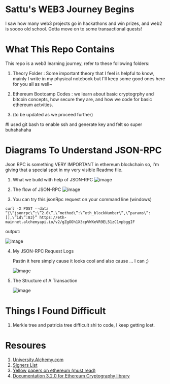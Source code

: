 # Sattu's WEB3 Journey Begins

I saw how many web3 projects go in hackathons and win prizes, and web2 is soooo old school. Gotta move on to some transactional quests!


# What This Repo Contains
This repo is a web3 learning journey, refer to these following folders:
1. Theory Folder : Some important theory that I feel is helpful to know, mainly I write in my physical notebook but I'll keep some good ones here for you all as well~

2. Ethereum Bootcamp Codes : we learn about basic cryptogrphy and bitcoin concepts, how secure they are, and how we code for basic ethereum actvities.

3. (to be updated as we proceed further)

#I used git bash to enable ssh and generate key and felt so super buhahahaha
# Diagrams To Understand JSON-RPC
Json RPC is something VERY IMPORTANT in ethereum blockchain so, I'm giving that a special spot in my very visible Readme file.
1. What we build with help of JSON-RPC
![image](https://github.com/user-attachments/assets/86f00b7f-ce6b-4c68-948b-419b4e624350)

2. The flow of JSON-RPC
![image](https://github.com/user-attachments/assets/2305d3de-5d57-4731-9563-6ce7a212d49e)

3. You can try this jsonRpc request on your command line (windows)

`curl -X POST --data “{\“jsonrpc\”:\”2.0\”,\”method\”:\”eth_blockNumber\”,\”params\”:[],\”id\”:83}” https://eth-mainnet.alchemyapi.io/v2/gZgOOh1X3cpVWXeVR9EL51zC1vpbggIF`

output: 

![image](https://github.com/user-attachments/assets/7128f3ec-6a97-4f21-8969-da35af482017)

4. My JSON-RPC Request Logs

   Pastin it here simply cause it looks cool and also cause ... I can ;)
   
   ![image](https://github.com/user-attachments/assets/4d9ae15d-bcda-4746-9c05-bbffbe160e4b)

5. The Structure of A Transaction

   ![image](https://github.com/user-attachments/assets/a4a4a55b-6bc2-4a32-a978-f30daefc118d)


# Things I Found Difficult
1. Merkle tree and patricia tree difficult shi to code, I keep getting lost. 

# Resoures
1. [University.Alchemy.com](https://university.alchemy.com/)
2. [Signers List](https://docs.ethers.org/v5/api/signer/#Signer--blockchain-methods) 
3. [Yellow papers on ethereum (must read)](https://ethereum.github.io/yellowpaper/paper.pdf)
4. [Documentation 3.2.0 for Ethereum Cryptography library](https://www.npmjs.com/package/ethereum-cryptography)
